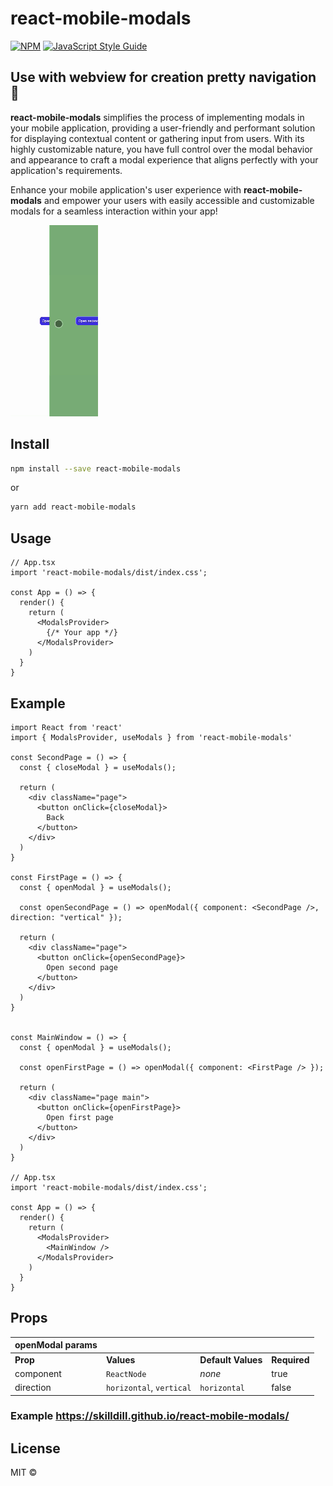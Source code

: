 # react-mobile-modals

[![NPM](https://img.shields.io/npm/v/react-mobile-modals.svg)](https://www.npmjs.com/package/react-mobile-modals) [![JavaScript Style Guide](https://img.shields.io/badge/code_style-standard-brightgreen.svg)](https://standardjs.com)

## Use with webview for creation pretty navigation 📱
**react-mobile-modals** simplifies the process of implementing modals in your mobile application, providing a user-friendly and performant solution for displaying contextual content or gathering input from users. With its highly customizable nature, you have full control over the modal behavior and appearance to craft a modal experience that aligns perfectly with your application's requirements.

Enhance your mobile application's user experience with **react-mobile-modals** and empower your users with easily accessible and customizable modals for a seamless interaction within your app!

![example](https://github.com/skilldill/react-mobile-modals/blob/master/blob/example.gif?raw=true)

## Install

```bash
npm install --save react-mobile-modals
```

or

```bash
yarn add react-mobile-modals
```

## Usage

```tsx
// App.tsx
import 'react-mobile-modals/dist/index.css';

const App = () => {
  render() {
    return (
      <ModalsProvider>
        {/* Your app */}
      </ModalsProvider>
    )
  }
}
```

## Example
```tsx
import React from 'react'
import { ModalsProvider, useModals } from 'react-mobile-modals'

const SecondPage = () => {
  const { closeModal } = useModals();

  return (
    <div className="page">
      <button onClick={closeModal}>
        Back
      </button>
    </div>
  )
}

const FirstPage = () => {
  const { openModal } = useModals();

  const openSecondPage = () => openModal({ component: <SecondPage />, direction: "vertical" });

  return (
    <div className="page">
      <button onClick={openSecondPage}>
        Open second page
      </button>
    </div>
  )
}


const MainWindow = () => {
  const { openModal } = useModals();

  const openFirstPage = () => openModal({ component: <FirstPage /> });

  return (
    <div className="page main">
      <button onClick={openFirstPage}>
        Open first page
      </button>
    </div>
  )
}

// App.tsx
import 'react-mobile-modals/dist/index.css';

const App = () => {
  render() {
    return (
      <ModalsProvider>
        <MainWindow />
      </ModalsProvider>
    )
  }
}
```

## Props
| openModal params | | | |
| -------- | ------- | ------- | ------- |
| **Prop**    | **Values** | **Default Values** | **Required** |
| component | `ReactNode` | *none* | true |
| direction  | `horizontal`, `vertical` | `horizontal` | false |

### Example https://skilldill.github.io/react-mobile-modals/

## License

MIT © [](https://github.com/)
